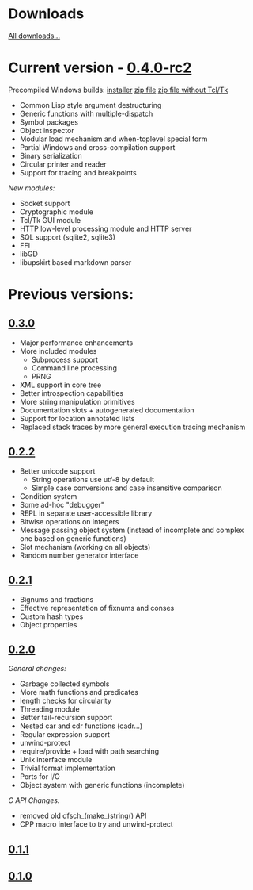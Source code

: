 # Downloads

[All downloads...](files.html)

# Current version - [0.4.0-rc2](files/dfsch-0.4.0-rc2.tar.gz)

Precompiled Windows builds: [installer](files/dfsch-0.4.0-rc2.exe) [zip file](files/dfsch-0.4.0-rc2.zip) [zip file without Tcl/Tk](files/dfsch-0.4.0-rc2-minimal.zip)


 * Common Lisp style argument destructuring
 * Generic functions with multiple-dispatch
 * Symbol packages
 * Object inspector
 * Modular load mechanism and when-toplevel special form
 * Partial Windows and cross-compilation support
 * Binary serialization
 * Circular printer and reader
 * Support for tracing and breakpoints

*New modules:*

 * Socket support
 * Cryptographic module
 * Tcl/Tk GUI module
 * HTTP low-level processing module and HTTP server
 * SQL support (sqlite2, sqlite3)
 * FFI
 * libGD
 * libupskirt based markdown parser

# Previous versions:

## [0.3.0](files/dfsch-0.3.0.tar.gz)

 * Major performance enhancements
 * More included modules
   - Subprocess support
   - Command line processing
   - PRNG
 * XML support in core tree
 * Better introspection capabilities
 * More string manipulation primitives
 * Documentation slots + autogenerated documentation
 * Support for location annotated lists
 * Replaced stack traces by more general execution tracing mechanism

## [0.2.2](files/dfsch-0.2.2.tar.gz)

 * Better unicode support
   - String operations use utf-8 by default
   - Simple case conversions and case insensitive comparison
 * Condition system
 * Some ad-hoc "debugger"
 * REPL in separate user-accessible library
 * Bitwise operations on integers
 * Message passing object system (instead of incomplete and
 complex one based on generic functions)
 * Slot mechanism (working on all objects)
 * Random number generator interface

## [0.2.1](files/dfsch-0.2.1.tar.gz)

 * Bignums and fractions
 * Effective representation of fixnums and conses
 * Custom hash types
 * Object properties

## [0.2.0](files/dfsch-0.2.0.tar.gz)

*General changes:*

 * Garbage collected symbols
 * More math functions and predicates
 * length checks for circularity
 * Threading module
 * Better tail-recursion support
 * Nested car and cdr functions (cadr...)
 * Regular expression support
 * unwind-protect
 * require/provide + load with path searching
 * Unix interface module
 * Trivial format implementation
 * Ports for I/O
 * Object system with generic functions (incomplete)

*C API Changes:*
      
 * removed old dfsch_(make_)string() API
 * CPP macro interface to try and unwind-protect

## [0.1.1](files/dfsch-0.1.1.tar.gz)
## [0.1.0](files/dfsch-0.1.0.tar.gz)
